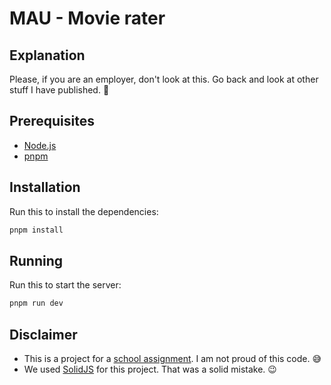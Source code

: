 # MAU - Movie rater

## Explanation
Please, if you are an employer, don't look at this. Go back and look at other stuff I have published. 💚

## Prerequisites
- [Node.js](https://nodejs.org/)
- [pnpm](https://pnpm.io/)

## Installation
Run this to install the dependencies:

```sh
pnpm install
```
## Running
Run this to start the server:

```sh
pnpm run dev
```

## Disclaimer
- This is a project for a [school assignment](https://mau.se/en/). I am not proud of this code. 😅
- We used [SolidJS](https://www.solidjs.com/) for this project. That was a solid mistake. 😉